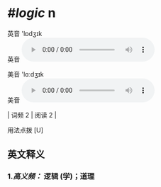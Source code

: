 # ***\#logic*** n
英音 'lɒdʒɪk  
英音
<audio src="./media/logic-B.aac" controls="controls"></audio>

美音 'lɑːdʒɪk  
美音
<audio src="./media/logic.aac" controls="controls"></audio>



| 词频 2 | 阅读 2 |  

用法点拨  [U]

英文释义
---
### 1.*高义频：* **逻辑 (学)；道理**  


